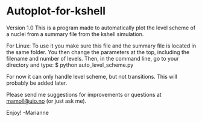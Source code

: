 # Autoplot-for-kshell

Version 1.0
This is a program made to automatically plot the level scheme 
of a nuclei from a summary file from the kshell simulation.

For Linux:
To use it you make sure this file and the summary file 
is located in the same folder. You then change the parameters 
at the top, including the filename and number of levels.
Then, in the command line, go to your directory and type:
$ python auto_level_scheme.py

For now it can only handle level scheme, but not transitions.
This will probably be added later.

Please send me suggestions for improvements or 
questions at mamoll@uio.no (or just ask me).

Enjoy! -Marianne
